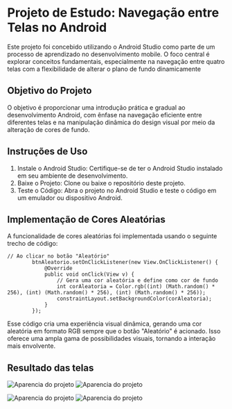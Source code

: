 # Projeto de Estudo: Navegação entre Telas no Android

Este projeto foi concebido utilizando o Android Studio como parte de um processo de aprendizado no desenvolvimento mobile. O foco central é explorar conceitos fundamentais, especialmente na navegação entre quatro telas com a flexibilidade de alterar o plano de fundo dinamicamente

## Objetivo do Projeto

O objetivo é proporcionar uma introdução prática e gradual ao desenvolvimento Android, com ênfase na navegação eficiente entre diferentes telas e na manipulação dinâmica do design visual por meio da alteração de cores de fundo.
## Instruções de Uso

1. Instale o Android Studio: Certifique-se de ter o Android Studio instalado em seu ambiente de desenvolvimento.
2. Baixe o Projeto: Clone ou baixe o repositório deste projeto.
3. Teste o Código: Abra o projeto no Android Studio e teste o código em um emulador ou dispositivo Android.

## Implementação de Cores Aleatórias

A funcionalidade de cores aleatórias foi implementada usando o seguinte trecho de código: 

```
// Ao clicar no botão "Aleatório"
        btnAleatorio.setOnClickListener(new View.OnClickListener() {
            @Override
            public void onClick(View v) {
                // Gera uma cor aleatória e define como cor de fundo
                int corAleatoria = Color.rgb((int) (Math.random() * 256), (int) (Math.random() * 256), (int) (Math.random() * 256));
                constraintLayout.setBackgroundColor(corAleatoria);
            }
        });
```
Esse código cria uma experiência visual dinâmica, gerando uma cor aleatória em formato RGB sempre que o botão "Aleatório" é acionado. Isso oferece uma ampla gama de possibilidades visuais, tornando a interação mais envolvente.

## Resultado das telas 

![Aparencia do projeto](/IMG/Tela1.png)  ![Aparencia do projeto](/IMG/tela1-cor.png)

![Aparencia do projeto](/IMG/tela2.png)  ![Aparencia do projeto](/IMG/tela4.png)

